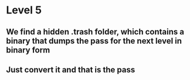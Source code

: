 # Level 5
## We find a hidden .trash folder, which contains a binary that dumps the pass for the next level in binary form
## Just convert it and that is the pass
